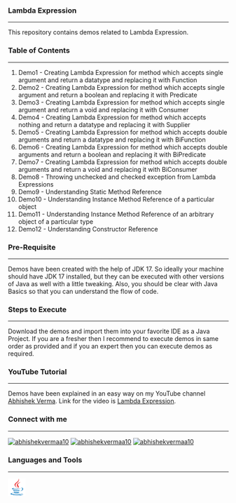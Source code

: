<h3 style="text-align: left;">Lambda Expression</h3>
<hr>
<p style="text-align: left;">
    This repository contains demos related to Lambda Expression.
</p>

<h3 style="text-align: left;">Table of Contents</h3>
<hr>
<ol style="text-align: left;">
    <li>Demo1 - Creating Lambda Expression for method which accepts single argument and return a datatype and replacing
        it with Function</li>
    <li>Demo2 - Creating Lambda Expression for method which accepts single argument and return a boolean and replacing
        it with Predicate</li>
    <li>Demo3 - Creating Lambda Expression for method which accepts single argument and return a void and replacing it
        with Consumer</li>
    <li>Demo4 - Creating Lambda Expression for method which accepts nothing and return a datatype and replacing it with
        Supplier</li>
    <li>Demo5 - Creating Lambda Expression for method which accepts double arguments and return a datatype and replacing
        it with BiFunction</li>
    <li>Demo6 - Creating Lambda Expression for method which accepts double arguments and return a boolean and replacing
        it with BiPredicate</li>
    <li>Demo7 - Creating Lambda Expression for method which accepts double arguments and return a void and replacing it
        with BiConsumer</li>
    <li>Demo8 - Throwing unchecked and checked exception from Lambda Expressions</li>
    <li>Demo9 - Understanding Static Method Reference</li>
    <li>Demo10 - Understanding Instance Method Reference of a particular object</li>
    <li>Demo11 - Understanding Instance Method Reference of an arbitrary object of a particular type</li>
    <li>Demo12 - Understanding Constructor Reference</li>
</ol>

<h3 style="text-align: left;">Pre-Requisite</h3>
<hr>
<p style="text-align: left;">
    Demos have been created with the help of JDK 17. So ideally your machine should have JDK 17 installed, but they can
    be executed with other versions of Java as well with a little tweaking. Also, you should be clear with Java Basics
    so that you can understand the flow of code.
</p>

<h3 style="text-align: left;">Steps to Execute</h3>
<hr>
<p style="text-align: left;">
    Download the demos and import them into your favorite IDE as a Java Project. If you are a fresher then I recommend
    to execute demos in same order as provided and if you an expert then you can execute demos as required.
</p>

<h3 style="text-align: left;">YouTube Tutorial</h3>
<hr>
<p style="text-align: left;">
    Demos have been explained in an easy way on my YouTube channel <a
        href="https://www.youtube.com/@abhishekvermaa10?sub_confirmation=1" target="_blank">Abhishek Verma</a>. Link for
    the
    video is <a href="https://www.youtube.com/watch?v=rtFeRxCxPNo" target="_blank">Lambda Expression</a>.
</p>

<h3 align="left">Connect with me</h3>
<hr>
<p align="left">
    <a href="https://linkedin.com/in/abhishekvermaa10" target="blank"><img align="center"
            src="https://raw.githubusercontent.com/rahuldkjain/github-profile-readme-generator/master/src/images/icons/Social/linked-in-alt.svg"
            alt="abhishekvermaa10" height="30" width="40" /></a>
    <a href="https://www.youtube.com/@abhishekvermaa10?sub_confirmation=1" target="blank"><img align="center"
            src="https://raw.githubusercontent.com/rahuldkjain/github-profile-readme-generator/master/src/images/icons/Social/youtube.svg"
            alt="abhishekvermaa10" height="30" width="40" /></a>
    <a href="https://instagram.com/abhishekvermaa10" target="blank"><img align="center"
            src="https://raw.githubusercontent.com/rahuldkjain/github-profile-readme-generator/master/src/images/icons/Social/instagram.svg"
            alt="abhishekvermaa10" height="30" width="40" /></a>
</p>

<h3 style="text-align: left;">Languages and Tools</h3>
<hr>
<p style="text-align: left;">
    <a href="https://www.java.com" target="_blank" rel="noreferrer"><img
            src="https://raw.githubusercontent.com/devicons/devicon/master/icons/java/java-original.svg" alt="java"
            width="40" height="40" /></a>
</p>
